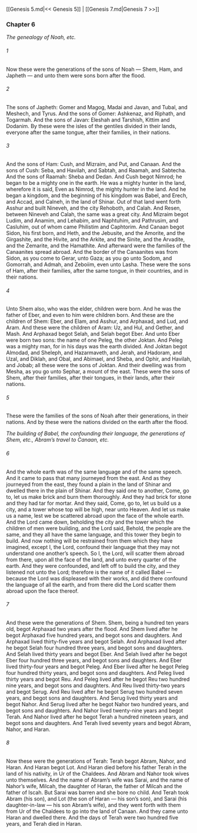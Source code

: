 [[Genesis 5.md|<< Genesis 5]]  |  [[Genesis 7.md|Genesis 7 >>]]

### Chapter 6

*The genealogy of Noah, etc.*

###### 1
Now these were the generations of the sons of Noah — Shem, Ham, and Japheth — and unto them were sons born after the flood.

###### 2
The sons of Japheth: Gomer and Magog, Madai and Javan, and Tubal, and Meshech, and Tyrus. And the sons of Gomer: Ashkenaz, and Riphath, and Togarmah. And the sons of Javan: Eleshah and Tarshish, Kittim and Dodanim. By these were the isles of the gentiles divided in their lands, everyone after the same tongue, after their families, in their nations.

###### 3
And the sons of Ham: Cush, and Mizraim, and Put, and Canaan. And the sons of Cush: Seba, and Havilah, and Sabtah, and Raamah, and Sabtecha. And the sons of Raamah: Sheba and Dedan. And Cush begot Nimrod; he began to be a mighty one in the earth. He was a mighty hunter in the land, wherefore it is said, Even as Nimrod, the mighty hunter in the land. And he began a kingdom, and the beginning of his kingdom was Babel, and Erech, and Accad, and Calneh, in the land of Shinar. Out of that land went forth Asshur and built Nineveh, and the city Rehoboth, and Calah. And Resen, between Nineveh and Calah, the same was a great city. And Mizraim begot Ludim, and Anamim, and Lehabim, and Naphtuhim, and Pathrusim, and Casluhim, out of whom came Philistim and Caphtorim. And Canaan begot Sidon, his first born, and Heth, and the Jebusite, and the Amorite, and the Girgashite, and the Hivite, and the Arkite, and the Sinite, and the Arvadite, and the Zemarite, and the Hamathite. And afterward were the families of the Canaanites spread abroad. And the border of the Canaanites was from Sidon, as you come to Gerar, unto Gaza; as you go unto Sodom, and Gomorrah, and Admah, and Zeboiim, even unto Lasha. These were the sons of Ham, after their families, after the same tongue, in their countries, and in their nations.

###### 4
Unto Shem also, who was the elder, children were born. And he was the father of Eber, and even to him were children born. And these are the children of Shem: Eber, and Elam, and Asshur, and Arphaxad, and Lud, and Aram. And these were the children of Aram: Uz, and Hul, and Gether, and Mash. And Arphaxad begot Selah, and Selah begot Eber. And unto Eber were born two sons: the name of one Peleg, the other Joktan. And Peleg was a mighty man, for in his days was the earth divided. And Joktan begot Almodad, and Sheleph, and Hazarmaveth, and Jerah, and Hadoram, and Uzal, and Diklah, and Obal, and Abimael, and Sheba, and Ophir, and Havilah, and Jobab; all these were the sons of Joktan. And their dwelling was from Mesha, as you go unto Sephar, a mount of the east. These were the sons of Shem, after their families, after their tongues, in their lands, after their nations.

###### 5
These were the families of the sons of Noah after their generations, in their nations. And by these were the nations divided on the earth after the flood.


*The building of Babel, the confounding their language, the generations of Shem, etc., Abram’s travel to Canaan, etc.*

###### 6
And the whole earth was of the same language and of the same speech. And it came to pass that many journeyed from the east. And as they journeyed from the east, they found a plain in the land of Shinar and dwelled there in the plain of Shinar. And they said one to another, Come, go to, let us make brick and burn them thoroughly. And they had brick for stone and they had tar for mortar. And they said, Come, go to, let us build us a city, and a tower whose top will be high, near unto Heaven. And let us make us a name, lest we be scattered abroad upon the face of the whole earth. And the Lord came down, beholding the city and the tower which the children of men were building, and the Lord said, Behold, the people are the same, and they all have the same language, and this tower they begin to build. And now nothing will be restrained from them which they have imagined, except I, the Lord, confound their language that they may not understand one another’s speech. So I, the Lord, will scatter them abroad from there, upon all the face of the land, and unto every quarter of the earth. And they were confounded, and left off to build the city, and they listened not unto the Lord; therefore is the name of it called Babel — because the Lord was displeased with their works, and did there confound the language of all the earth, and from there did the Lord scatter them abroad upon the face thereof.

###### 7
And these were the generations of Shem. Shem, being a hundred ten years old, begot Arphaxad two years after the flood. And Shem lived after he begot Arphaxad five hundred years, and begot sons and daughters. And Arphaxad lived thirty-five years and begot Selah. And Arphaxad lived after he begot Selah four hundred three years, and begot sons and daughters. And Selah lived thirty years and begot Eber. And Selah lived after he begot Eber four hundred three years, and begot sons and daughters. And Eber lived thirty-four years and begot Peleg. And Eber lived after he begot Peleg four hundred thirty years, and begot sons and daughters. And Peleg lived thirty years and begot Reu. And Peleg lived after he begot Reu two hundred nine years, and begot sons and daughters. And Reu lived thirty-two years and begot Serug. And Reu lived after he begot Serug two hundred seven years, and begot sons and daughters. And Serug lived thirty years and begot Nahor. And Serug lived after he begot Nahor two hundred years, and begot sons and daughters. And Nahor lived twenty-nine years and begot Terah. And Nahor lived after he begot Terah a hundred nineteen years, and begot sons and daughters. And Terah lived seventy years and begot Abram, Nahor, and Haran.

###### 8
Now these were the generations of Terah: Terah begot Abram, Nahor, and Haran. And Haran begot Lot. And Haran died before his father Terah in the land of his nativity, in Ur of the Chaldees. And Abram and Nahor took wives unto themselves. And the name of Abram’s wife was Sarai, and the name of Nahor’s wife, Milcah, the daughter of Haran, the father of Milcah and the father of Iscah. But Sarai was barren and she bore no child. And Terah took Abram (his son), and Lot (the son of Haran — his son’s son), and Sarai (his daughter-in-law — his son Abram’s wife), and they went forth with them from Ur of the Chaldees to go into the land of Canaan. And they came unto Haran and dwelled there. And the days of Terah were two hundred five years, and Terah died in Haran.